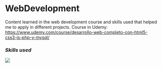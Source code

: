 # WebDevelopment
Content learned in the web development course and skills used that helped me to apply in different projects.
Course in Udemy: <br>
https://www.udemy.com/course/desarrollo-web-completo-con-html5-css3-js-php-y-mysql/

### <i><b>Skills used</b></i>
<p align="left">
  <a href="https://skillicons.dev">
    <img src="https://skillicons.dev/icons?i=html,css,js,php,mysql,sass,workflows,fetch&perline=14" />
  </a>
</p>
